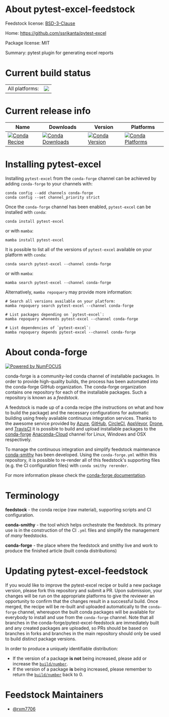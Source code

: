 About pytest-excel-feedstock
============================

Feedstock license: [BSD-3-Clause](https://github.com/conda-forge/pytest-excel-feedstock/blob/main/LICENSE.txt)

Home: https://github.com/ssrikanta/pytest-excel

Package license: MIT

Summary: pytest plugin for generating excel reports

Current build status
====================


<table><tr><td>All platforms:</td>
    <td>
      <a href="https://dev.azure.com/conda-forge/feedstock-builds/_build/latest?definitionId=19548&branchName=main">
        <img src="https://dev.azure.com/conda-forge/feedstock-builds/_apis/build/status/pytest-excel-feedstock?branchName=main">
      </a>
    </td>
  </tr>
</table>

Current release info
====================

| Name | Downloads | Version | Platforms |
| --- | --- | --- | --- |
| [![Conda Recipe](https://img.shields.io/badge/recipe-pytest--excel-green.svg)](https://anaconda.org/conda-forge/pytest-excel) | [![Conda Downloads](https://img.shields.io/conda/dn/conda-forge/pytest-excel.svg)](https://anaconda.org/conda-forge/pytest-excel) | [![Conda Version](https://img.shields.io/conda/vn/conda-forge/pytest-excel.svg)](https://anaconda.org/conda-forge/pytest-excel) | [![Conda Platforms](https://img.shields.io/conda/pn/conda-forge/pytest-excel.svg)](https://anaconda.org/conda-forge/pytest-excel) |

Installing pytest-excel
=======================

Installing `pytest-excel` from the `conda-forge` channel can be achieved by adding `conda-forge` to your channels with:

```
conda config --add channels conda-forge
conda config --set channel_priority strict
```

Once the `conda-forge` channel has been enabled, `pytest-excel` can be installed with `conda`:

```
conda install pytest-excel
```

or with `mamba`:

```
mamba install pytest-excel
```

It is possible to list all of the versions of `pytest-excel` available on your platform with `conda`:

```
conda search pytest-excel --channel conda-forge
```

or with `mamba`:

```
mamba search pytest-excel --channel conda-forge
```

Alternatively, `mamba repoquery` may provide more information:

```
# Search all versions available on your platform:
mamba repoquery search pytest-excel --channel conda-forge

# List packages depending on `pytest-excel`:
mamba repoquery whoneeds pytest-excel --channel conda-forge

# List dependencies of `pytest-excel`:
mamba repoquery depends pytest-excel --channel conda-forge
```


About conda-forge
=================

[![Powered by
NumFOCUS](https://img.shields.io/badge/powered%20by-NumFOCUS-orange.svg?style=flat&colorA=E1523D&colorB=007D8A)](https://numfocus.org)

conda-forge is a community-led conda channel of installable packages.
In order to provide high-quality builds, the process has been automated into the
conda-forge GitHub organization. The conda-forge organization contains one repository
for each of the installable packages. Such a repository is known as a *feedstock*.

A feedstock is made up of a conda recipe (the instructions on what and how to build
the package) and the necessary configurations for automatic building using freely
available continuous integration services. Thanks to the awesome service provided by
[Azure](https://azure.microsoft.com/en-us/services/devops/), [GitHub](https://github.com/),
[CircleCI](https://circleci.com/), [AppVeyor](https://www.appveyor.com/),
[Drone](https://cloud.drone.io/welcome), and [TravisCI](https://travis-ci.com/)
it is possible to build and upload installable packages to the
[conda-forge](https://anaconda.org/conda-forge) [Anaconda-Cloud](https://anaconda.org/)
channel for Linux, Windows and OSX respectively.

To manage the continuous integration and simplify feedstock maintenance
[conda-smithy](https://github.com/conda-forge/conda-smithy) has been developed.
Using the ``conda-forge.yml`` within this repository, it is possible to re-render all of
this feedstock's supporting files (e.g. the CI configuration files) with ``conda smithy rerender``.

For more information please check the [conda-forge documentation](https://conda-forge.org/docs/).

Terminology
===========

**feedstock** - the conda recipe (raw material), supporting scripts and CI configuration.

**conda-smithy** - the tool which helps orchestrate the feedstock.
                   Its primary use is in the construction of the CI ``.yml`` files
                   and simplify the management of *many* feedstocks.

**conda-forge** - the place where the feedstock and smithy live and work to
                  produce the finished article (built conda distributions)


Updating pytest-excel-feedstock
===============================

If you would like to improve the pytest-excel recipe or build a new
package version, please fork this repository and submit a PR. Upon submission,
your changes will be run on the appropriate platforms to give the reviewer an
opportunity to confirm that the changes result in a successful build. Once
merged, the recipe will be re-built and uploaded automatically to the
`conda-forge` channel, whereupon the built conda packages will be available for
everybody to install and use from the `conda-forge` channel.
Note that all branches in the conda-forge/pytest-excel-feedstock are
immediately built and any created packages are uploaded, so PRs should be based
on branches in forks and branches in the main repository should only be used to
build distinct package versions.

In order to produce a uniquely identifiable distribution:
 * If the version of a package **is not** being increased, please add or increase
   the [``build/number``](https://docs.conda.io/projects/conda-build/en/latest/resources/define-metadata.html#build-number-and-string).
 * If the version of a package **is** being increased, please remember to return
   the [``build/number``](https://docs.conda.io/projects/conda-build/en/latest/resources/define-metadata.html#build-number-and-string)
   back to 0.

Feedstock Maintainers
=====================

* [@rxm7706](https://github.com/rxm7706/)


